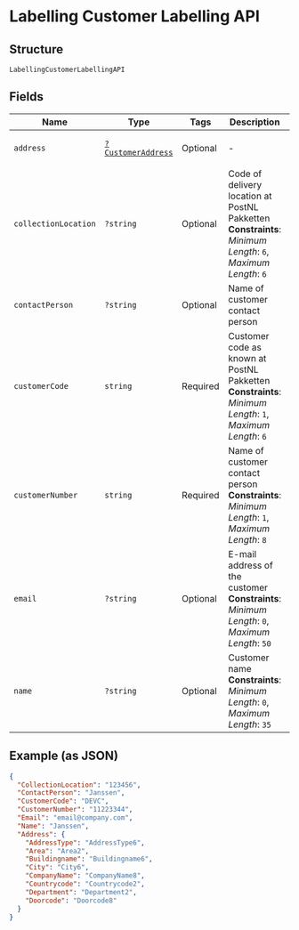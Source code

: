 
# Labelling Customer Labelling API

## Structure

`LabellingCustomerLabellingAPI`

## Fields

| Name | Type | Tags | Description | Getter | Setter |
|  --- | --- | --- | --- | --- | --- |
| `address` | [`?CustomerAddress`](../../doc/models/customer-address.md) | Optional | - | getAddress(): ?CustomerAddress | setAddress(?CustomerAddress address): void |
| `collectionLocation` | `?string` | Optional | Code of delivery location at PostNL Pakketten<br>**Constraints**: *Minimum Length*: `6`, *Maximum Length*: `6` | getCollectionLocation(): ?string | setCollectionLocation(?string collectionLocation): void |
| `contactPerson` | `?string` | Optional | Name of customer contact person | getContactPerson(): ?string | setContactPerson(?string contactPerson): void |
| `customerCode` | `string` | Required | Customer code as known at PostNL Pakketten<br>**Constraints**: *Minimum Length*: `1`, *Maximum Length*: `6` | getCustomerCode(): string | setCustomerCode(string customerCode): void |
| `customerNumber` | `string` | Required | Name of customer contact person<br>**Constraints**: *Minimum Length*: `1`, *Maximum Length*: `8` | getCustomerNumber(): string | setCustomerNumber(string customerNumber): void |
| `email` | `?string` | Optional | E-mail address of the customer<br>**Constraints**: *Minimum Length*: `0`, *Maximum Length*: `50` | getEmail(): ?string | setEmail(?string email): void |
| `name` | `?string` | Optional | Customer name<br>**Constraints**: *Minimum Length*: `0`, *Maximum Length*: `35` | getName(): ?string | setName(?string name): void |

## Example (as JSON)

```json
{
  "CollectionLocation": "123456",
  "ContactPerson": "Janssen",
  "CustomerCode": "DEVC",
  "CustomerNumber": "11223344",
  "Email": "email@company.com",
  "Name": "Janssen",
  "Address": {
    "AddressType": "AddressType6",
    "Area": "Area2",
    "Buildingname": "Buildingname6",
    "City": "City6",
    "CompanyName": "CompanyName8",
    "Countrycode": "Countrycode2",
    "Department": "Department2",
    "Doorcode": "Doorcode8"
  }
}
```

